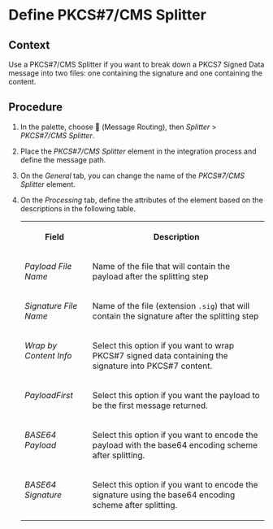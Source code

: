 <!-- loio6c1649bdd4d04c6ba3baddd490a42e9e -->

<link rel="stylesheet" type="text/css" href="../css/sap-icons.css"/>

# Define PKCS\#7/CMS Splitter



## Context

Use a PKCS\#7/CMS Splitter if you want to break down a PKCS7 Signed Data message into two files: one containing the signature and one containing the content.



## Procedure

1.  In the palette, choose <span class="SAP-icons"></span> \(Message Routing\), then *Splitter* \> *PKCS\#7/CMS Splitter*.

2.  Place the *PKCS\#7/CMS Splitter* element in the integration process and define the message path.

3.  On the *General* tab, you can change the name of the *PKCS\#7/CMS Splitter* element.

4.  On the *Processing* tab, define the attributes of the element based on the descriptions in the following table.


    <table>
    <tr>
    <th valign="top">

    Field
    
    </th>
    <th valign="top">

    Description
    
    </th>
    </tr>
    <tr>
    <td valign="top">
    
    *Payload File Name* 
    
    </td>
    <td valign="top">
    
    Name of the file that will contain the payload after the splitting step
    
    </td>
    </tr>
    <tr>
    <td valign="top">
    
    *Signature File Name* 
    
    </td>
    <td valign="top">
    
    Name of the file \(extension `.sig`\) that will contain the signature after the splitting step
    
    </td>
    </tr>
    <tr>
    <td valign="top">
    
    *Wrap by Content Info* 
    
    </td>
    <td valign="top">
    
    Select this option if you want to wrap PKCS\#7 signed data containing the signature into PKCS\#7 content.
    
    </td>
    </tr>
    <tr>
    <td valign="top">
    
    *PayloadFirst* 
    
    </td>
    <td valign="top">
    
    Select this option if you want the payload to be the first message returned.
    
    </td>
    </tr>
    <tr>
    <td valign="top">
    
    *BASE64 Payload* 
    
    </td>
    <td valign="top">
    
    Select this option if you want to encode the payload with the base64 encoding scheme after splitting.
    
    </td>
    </tr>
    <tr>
    <td valign="top">
    
    *BASE64 Signature* 
    
    </td>
    <td valign="top">
    
    Select this option if you want to encode the signature using the base64 encoding scheme after splitting.
    
    </td>
    </tr>
    </table>
    

